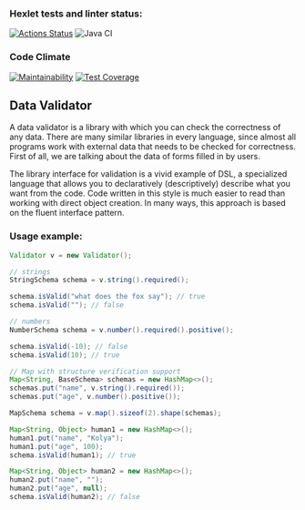 ### Hexlet tests and linter status:
[![Actions Status](https://github.com/SibirBear/java-project-lvl3/workflows/hexlet-check/badge.svg)](https://github.com/SibirBear/java-project-lvl3/actions)
![Java CI](https://github.com/SibirBear/java-project-lvl3/workflows/Java%20CI/badge.svg)

### Code Climate
[![Maintainability](https://api.codeclimate.com/v1/badges/395b7ec010d3b137b7e9/maintainability)](https://codeclimate.com/github/SibirBear/java-project-lvl3/maintainability)
[![Test Coverage](https://api.codeclimate.com/v1/badges/395b7ec010d3b137b7e9/test_coverage)](https://codeclimate.com/github/SibirBear/java-project-lvl3/test_coverage)


## Data Validator

A data validator is a library with which you can check the correctness of any data. There are many similar libraries in every language, since almost all programs work with external data that needs to be checked for correctness. First of all, we are talking about the data of forms filled in by users.

The library interface for validation is a vivid example of DSL, a specialized language that allows you to declaratively (descriptively) describe what you want from the code. Code written in this style is much easier to read than working with direct object creation. In many ways, this approach is based on the fluent interface pattern.

### Usage example:
```java
Validator v = new Validator();

// strings
StringSchema schema = v.string().required();

schema.isValid("what does the fox say"); // true
schema.isValid(""); // false

// numbers
NumberSchema schema = v.number().required().positive();

schema.isValid(-10); // false
schema.isValid(10); // true

// Map with structure verification support
Map<String, BaseSchema> schemas = new HashMap<>();
schemas.put("name", v.string().required());
schemas.put("age", v.number().positive());

MapSchema schema = v.map().sizeof(2).shape(schemas);

Map<String, Object> human1 = new HashMap<>();
human1.put("name", "Kolya");
human1.put("age", 100);
schema.isValid(human1); // true

Map<String, Object> human2 = new HashMap<>();
human2.put("name", "");
human2.put("age", null);
schema.isValid(human2); // false
```
